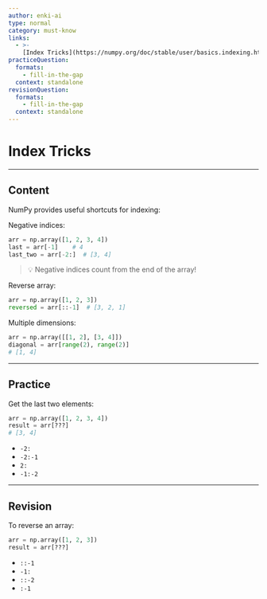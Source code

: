 ```yaml
---
author: enki-ai
type: normal
category: must-know
links:
  - >-
    [Index Tricks](https://numpy.org/doc/stable/user/basics.indexing.html){website}
practiceQuestion:
  formats:
    - fill-in-the-gap
  context: standalone
revisionQuestion:
  formats:
    - fill-in-the-gap
  context: standalone
---
```


# Index Tricks

---

## Content

NumPy provides useful shortcuts for indexing:

Negative indices:

```python
arr = np.array([1, 2, 3, 4])
last = arr[-1]    # 4
last_two = arr[-2:]  # [3, 4]
```

> 💡 Negative indices count from the end of the array!

Reverse array:

```python
arr = np.array([1, 2, 3])
reversed = arr[::-1]  # [3, 2, 1]
```

Multiple dimensions:

```python
arr = np.array([[1, 2], [3, 4]])
diagonal = arr[range(2), range(2)]
# [1, 4]
```

---

## Practice

Get the last two elements:

```python
arr = np.array([1, 2, 3, 4])
result = arr[???]
# [3, 4]
```

- `-2:`
- `-2:-1`
- `2:`
- `-1:-2`

---

## Revision

To reverse an array:

```python
arr = np.array([1, 2, 3])
result = arr[???]
```

- `::-1`
- `-1:`
- `::-2`
- `:-1`

